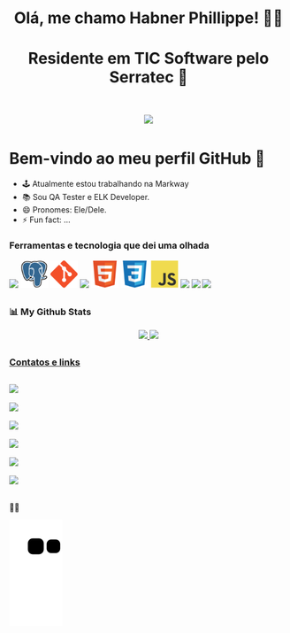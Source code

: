 <h1 align="center"> Olá, me chamo Habner Phillippe! 👨‍💻
<h1 align="center"> Residente em TIC Software pelo Serratec 🚀 

<h1 align="center"> <img src="https://user-images.githubusercontent.com/110646680/189279596-381c9af0-47ca-45c3-a25d-e40bbf258fa2.gif" width="800px">


<h1 align="left"> Bem-vindo ao meu perfil GitHub 🤙 </h1>

- 🕹 Atualmente estou trabalhando na Markway
- 📚 Sou QA Tester e ELK Developer.
- 😄 Pronomes: Ele/Dele.
- ⚡ Fun fact: ...

### Ferramentas e tecnologia que dei uma olhada
<img src="https://user-images.githubusercontent.com/54821932/135734552-aa00d62e-973b-4280-8017-c2ecc13e3692.png" width="50px"> <img src="https://raw.githubusercontent.com/devicons/devicon/1119b9f84c0290e0f0b38982099a2bd027a48bf1/icons/postgresql/postgresql-original.svg" width="50px"> <img src="https://raw.githubusercontent.com/devicons/devicon/1119b9f84c0290e0f0b38982099a2bd027a48bf1/icons/git/git-original.svg" width="50px"> <img src="https://user-images.githubusercontent.com/110646680/193735932-9edec0e4-3cb0-4953-9ae5-b64e3ce337f6.png" width="50px">
<img src="https://raw.githubusercontent.com/devicons/devicon/1119b9f84c0290e0f0b38982099a2bd027a48bf1/icons/html5/html5-original.svg" width="50px"> <img src="https://raw.githubusercontent.com/devicons/devicon/1119b9f84c0290e0f0b38982099a2bd027a48bf1/icons/css3/css3-original.svg" width="50px"> <img src="https://raw.githubusercontent.com/devicons/devicon/1119b9f84c0290e0f0b38982099a2bd027a48bf1/icons/javascript/javascript-original.svg" width="50px"> 
<img src="https://user-images.githubusercontent.com/110646680/193735017-1a0ed05b-087b-4f9e-8cf9-ed282fa473b7.png" width="50px"> <img src="https://user-images.githubusercontent.com/110646680/193735528-03d28101-c16a-4e5d-b804-610daafc59d8.png" width="50px"> <img src="https://user-images.githubusercontent.com/110646680/193735508-818ac1d4-6b39-4c57-b8b5-1d01ff7d4196.png" width="50px">

##

### 📊 My Github Stats

<div align="center">
  <a href="https://github.com/HabnerPhillippe">
  <img height="150em" src="https://github-readme-stats.vercel.app/api?username=HabnerPhillippe&show_icons=true&theme=radical&include_all_commits=true&count_private=true"/>
  <img height="150em" src="https://github-readme-stats.vercel.app/api/top-langs/?username=HabnerPhillippe&layout=compact&langs_count=7&theme=radical"/>
</div>
  
  ##

### Contatos e links
<div align="left" style="display: inline-block">  
  
 <a href="https://wa.me/5521981842757" target="_blank"><img src="https://img.shields.io/badge/WhatsApp-25D366?style=for-the-badge&logo=whatsapp&logoColor=white" target="_blank"></a> 

<a  href="https://www.instagram.com/phillippe_no_bne/" alt="Instagram" target="_blank"><img src="https://img.shields.io/badge/-Instagram-DF0174?style=for-the-badge&labelColor=DF0174&logo=instagram&logoColor=white&link=https://www.instagram.com/USERNAME"></a>

<a href="https://twitter.com/Habninho_O" target="_blank"><img src="https://img.shields.io/badge/Twitter-1DA1F2?style=for-the-badge&logo=twitter&logoColor=white"></a>
  
 <a href="https://www.linkedin.com/in/habner-phillippe-432570240/" target="_blank"><img src="https://img.shields.io/badge/LinkedIn-0077B5?style=for-the-badge&logo=linkedin&logoColor=white"></a>

 <a href="mailto:hp.marinha@gmail.com" target="_blank"><img src="https://img.shields.io/badge/Gmail-D14836?style=for-the-badge&logo=gmail&logoColor=white"></a>
 
  <a href="https://open.spotify.com/playlist/7i40tU1gn1VvzeFYV7IIWk?si=60bf1dd87b3e4ae5" target="_blank"><img src="https://img.shields.io/badge/Spotify-1ED760?&style=for-the-badge&logo=spotify&logoColor=white" target="_blank"></a> 

##
  
🐍🐍

![snake animation](https://github.com/HabnerPhillippe/HabnerPhillippe/blob/output/github-contribution-grid-snake.svg)
  
